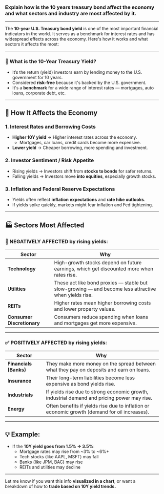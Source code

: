 ### **Explain how is the 10 years treasury bond affect the economy and what sectors and industry are most affected by it.**
---
The **10-year U.S. Treasury bond yield** is one of the most important financial indicators in the world. It serves as a benchmark for interest rates and has widespread effects across the economy. Here's how it works and what sectors it affects the most:

---

### 🧠 **What is the 10-Year Treasury Yield?**

- It’s the return (yield) investors earn by lending money to the U.S. government for 10 years.
- Considered **risk-free** because it's backed by the U.S. government.
- It's a **benchmark** for a wide range of interest rates — mortgages, auto loans, corporate debt, etc.

---

## 🔁 **How It Affects the Economy**

### 1. **Interest Rates and Borrowing Costs**
- **Higher 10Y yield** → Higher interest rates across the economy.
  - Mortgages, car loans, credit cards become more expensive.
- **Lower yield** → Cheaper borrowing, more spending and investment.

### 2. **Investor Sentiment / Risk Appetite**
- Rising yields → Investors shift from **stocks to bonds** for safer returns.
- Falling yields → Investors move **into equities**, especially growth stocks.

### 3. **Inflation and Federal Reserve Expectations**
- Yields often reflect **inflation expectations** and **rate hike outlooks**.
- If yields spike quickly, markets might fear inflation and Fed tightening.

---

## 🏭 **Sectors Most Affected**

### 🔻 NEGATIVELY AFFECTED by rising yields:

| Sector         | Why |
|----------------|-----|
| **Technology** | High-growth stocks depend on future earnings, which get discounted more when rates rise. |
| **Utilities**  | These act like bond proxies — stable but slow-growing — and become less attractive when yields rise. |
| **REITs**      | Higher rates mean higher borrowing costs and lower property values. |
| **Consumer Discretionary** | Consumers reduce spending when loans and mortgages get more expensive. |

---

### ✅ POSITIVELY AFFECTED by rising yields:

| Sector         | Why |
|----------------|-----|
| **Financials (Banks)** | They make more money on the spread between what they pay on deposits and earn on loans. |
| **Insurance**  | Their long-term liabilities become less expensive as bond yields rise. |
| **Industrials** | If yields rise due to strong economic growth, industrial demand and pricing power may rise. |
| **Energy**     | Often benefits if yields rise due to inflation or economic growth (demand for oil increases). |

---

## 💡 Example:

- If the **10Y yield goes from 1.5% → 3.5%**:
  - Mortgage rates may rise from ~3% to ~6%+
  - Tech stocks (like AAPL, MSFT) may fall
  - Banks (like JPM, BAC) may rise
  - REITs and utilities may decline

---

Let me know if you want this info **visualized in a chart**, or want a breakdown of how to **trade based on 10Y yield trends.**

